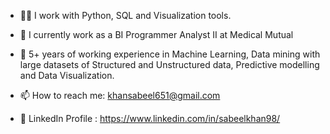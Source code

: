 * 👨‍💻 I work with Python, SQL and Visualization tools.

* 🏦 I currently work as a BI Programmer Analyst II at Medical Mutual

* 🌱 5+ years of working experience in Machine Learning, Data mining with large datasets of Structured and Unstructured data, Predictive modelling and Data Visualization.

* 📫 How to reach me: khansabeel651@gmail.com

* 👔 LinkedIn Profile : https://www.linkedin.com/in/sabeelkhan98/
